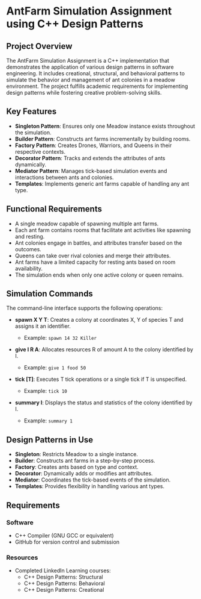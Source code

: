 # AntFarm Simulation Assignment using C++ Design Patterns

## Project Overview

The AntFarm Simulation Assignment is a C++ implementation that demonstrates the application of various design patterns in software engineering. It includes creational, structural, and behavioral patterns to simulate the behavior and management of ant colonies in a meadow environment. The project fulfills academic requirements for implementing design patterns while fostering creative problem-solving skills.

## Key Features

- **Singleton Pattern**: Ensures only one Meadow instance exists throughout the simulation.
- **Builder Pattern**: Constructs ant farms incrementally by building rooms.
- **Factory Pattern**: Creates Drones, Warriors, and Queens in their respective contexts.
- **Decorator Pattern**: Tracks and extends the attributes of ants dynamically.
- **Mediator Pattern**: Manages tick-based simulation events and interactions between ants and colonies.
- **Templates**: Implements generic ant farms capable of handling any ant type.

## Functional Requirements

- A single meadow capable of spawning multiple ant farms.
- Each ant farm contains rooms that facilitate ant activities like spawning and resting.
- Ant colonies engage in battles, and attributes transfer based on the outcomes.
- Queens can take over rival colonies and merge their attributes.
- Ant farms have a limited capacity for resting ants based on room availability.
- The simulation ends when only one active colony or queen remains.

## Simulation Commands

The command-line interface supports the following operations:

- **spawn X Y T**: Creates a colony at coordinates X, Y of species T and assigns it an identifier.
  - Example: `spawn 14 32 Killer`

- **give I R A**: Allocates resources R of amount A to the colony identified by I.
  - Example: `give 1 food 50`

- **tick [T]**: Executes T tick operations or a single tick if T is unspecified.
  - Example: `tick 10`

- **summary I**: Displays the status and statistics of the colony identified by I.
  - Example: `summary 1`

## Design Patterns in Use

- **Singleton**: Restricts Meadow to a single instance.
- **Builder**: Constructs ant farms in a step-by-step process.
- **Factory**: Creates ants based on type and context.
- **Decorator**: Dynamically adds or modifies ant attributes.
- **Mediator**: Coordinates the tick-based events of the simulation.
- **Templates**: Provides flexibility in handling various ant types.

## Requirements

### Software

- C++ Compiler (GNU GCC or equivalent)
- GitHub for version control and submission

### Resources

- Completed LinkedIn Learning courses:
  - C++ Design Patterns: Structural
  - C++ Design Patterns: Behavioral
  - C++ Design Patterns: Creational
